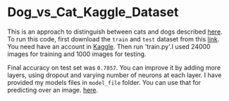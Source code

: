 # Dog_vs_Cat_Kaggle_Dataset

This is an approach to distinguish between cats and dogs described <a href="https://www.kaggle.com/c/dogs-vs-cats-redux-kernels-edition/"> here</a>.
To run this code, first download the `train` and `test` dataset from this <a href="https://www.kaggle.com/c/dogs-vs-cats-redux-kernels-edition/data"> link</a>.
You need have an account in <a href="https://www.kaggle.com/"> Kaggle</a>. Then run 'train.py'.I used 24000 images for training and 1000 images for testing. 

Final accuracy on test set was `0.7857`. You can improve it by adding more layers, using dropout and varying number of neurons at each layer.
I have provided my models files in `model_file` folder. You can use that for predicting over an image. 
<a href="https://www.kaggle.com/c/dogs-vs-cats-redux-kernels-edition/"> here</a>.

